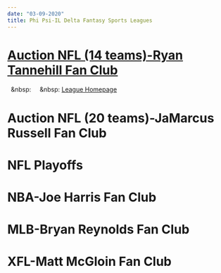 ```yaml
---
date: "03-09-2020"
title: Phi Psi-IL Delta Fantasy Sports Leagues
---
```


# [Auction NFL (14 teams)-Ryan Tannehill Fan Club](./main-page.html)
&nbsp; &nbsp: &nbsp; &nbsp; &nbsp: [League Homepage](https://fantasy.espn.com/baseball/league?leagueId=62615350)
# Auction NFL (20 teams)-JaMarcus Russell Fan Club
# NFL Playoffs
# NBA-Joe Harris Fan Club
# MLB-Bryan Reynolds Fan Club
# XFL-Matt McGloin Fan Club
